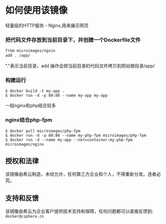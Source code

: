 # 如何使用该镜像

轻量级的HTTP服务 - Nginx,用来展示网页

### 把代码文件存放到当前目录下，并创建一个Dockerfile文件

```Dockerfile
from microimages/ngxin
add . /app/
```

"."表示当前目录，add 操作会把当前目录的代码文件拷贝到网站根目录/app/

### 构建运行

```console
$ docker build -t my-app .
$ docker run -d -p 80:80 --name my-app my-app
```
一般nginx和php结合较多

### nginx结合php-fpm
```console
$ docker pull microimages/php-fpm
$ docker run -d -p 80:80 --name my-php-fpm microimages/php-fpm
$ docker run -d --name my-app --net=container:my-php-fpm microimages/nginx
```

## 授权和法律

该镜像由希云制造，未经允许，任何第三方企业和个人，不得重新分发。违者必究。

## 支持和反馈

该镜像由希云为企业客户提供技术支持和保障，任何问题都可以直接反馈到: `docker@csphere.cn`

